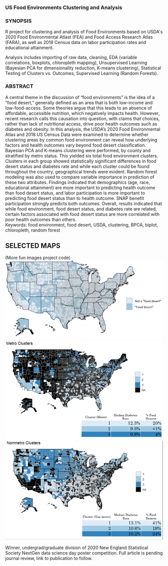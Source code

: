 ### US Food Environments Clustering and Analysis

### SYNOPSIS
R project for clustering and analysis of Food Environments based on USDA's 2020 Food Environmental Atlast (FEA) and Food Access Research Atlas (FARA), as well as 2018 Census data on labor participation rates and educational attainment.

Analysis includes importing of raw data, cleaning, EDA (variable correlations, boxplots, chloropleth mapping), Unsupervised Learning (Bayesian PCA for dimensionality reduction, K-means clustering), Statistical Testing of Clusters vs. Outcomes, Supervised Learning (Random Forests).

### ABSTRACT
A central theme in the discussion of “food environments” is the idea of a “food desert,” generally defined as an area that is both low-income and low-food-access. Some theories argue that this leads to an absence of affordable, accessible nutrition, which negatively impacts health. However, recent research calls this causation into question, with claims that choices, rather than lack of nutritional access, drive poor health outcomes such as diabetes and obesity.  In this analysis, the USDA’s 2020 Food Environmental Atlas and 2018 US Census Data were examined to determine whether clustering areas by common food environment can reveal how underlying factors and health outcomes vary beyond food desert classification.  Bayesian PCA and K-means clustering were performed, by county and stratified by metro status. This yielded six total food environment clusters.  Clusters in each group showed statistically significant differences in food desert status and diabetes rate and while each cluster could be found throughout the country, geographical trends were evident.  Random forest modeling was also used to compare variable importance in prediction of these two attributes.  Findings indicated that demographics (age, race, educational attainment) are more important to predicting health outcome than food desert status, and labor participation is more important to predicting food desert status than to health outcome. SNAP benefit participation strongly predicts both outcomes.  Overall, results indicated that while food environment, food desert status, and diabetes rate are related, certain factors associated with food desert status are more correlated with poor health outcomes than others.  
Keywords: food environment, food desert, USDA, clustering, BPCA, biplot, chloropleth, random forest

## SELECTED MAPS
(More fun images project code)
![](pics/FDmap.png)
![](pics/metro.png)
![](pics/nonmetro.png)


Winner, undergrad/graduate division of 2020 New England Statistical Society NextGen data science day poster competition.
Full article is pending journal review, link to publication to follow.
